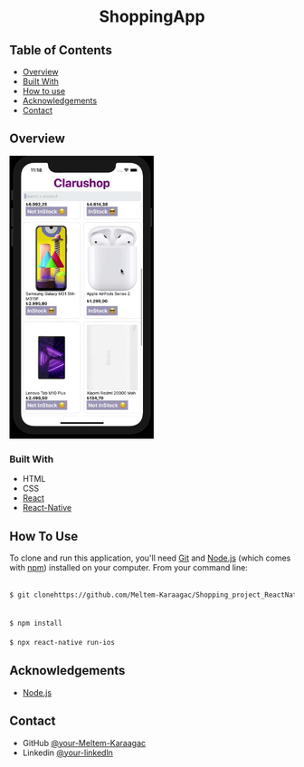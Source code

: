 

<h1 align="center">ShoppingApp</h1>




## Table of Contents

- [Overview](#overview)
- [Built With](#built-with)
- [How to use](#how-to-use)
- [Acknowledgements](#acknowledgements)
- [Contact](#contact)

<!-- OVERVIEW -->

## Overview
<img src="overview/shopping.gif" height=500, />
<!-- ![screenshot](overview/1.gif) -->


### Built With



- HTML
- CSS
- [React](https://reactjs.org/)
- [React-Native](https://reactnative.dev/)


## How To Use



To clone and run this application, you'll need [Git](https://git-scm.com) and [Node.js](https://nodejs.org/en/download/) (which comes with [npm](http://npmjs.com)) installed on your computer. From your command line:

```bash

$ git clonehttps://github.com/Meltem-Karaagac/Shopping_project_ReactNative


$ npm install

$ npx react-native run-ios

```


## Acknowledgements



- [Node.js](https://nodejs.org/)

## Contact

- GitHub [@your-Meltem-Karaagac](https://github.com/Meltem-Karaagac)
- Linkedin [@your-linkedln](https://www.linkedin.com/in/meltem-karaagac/)

